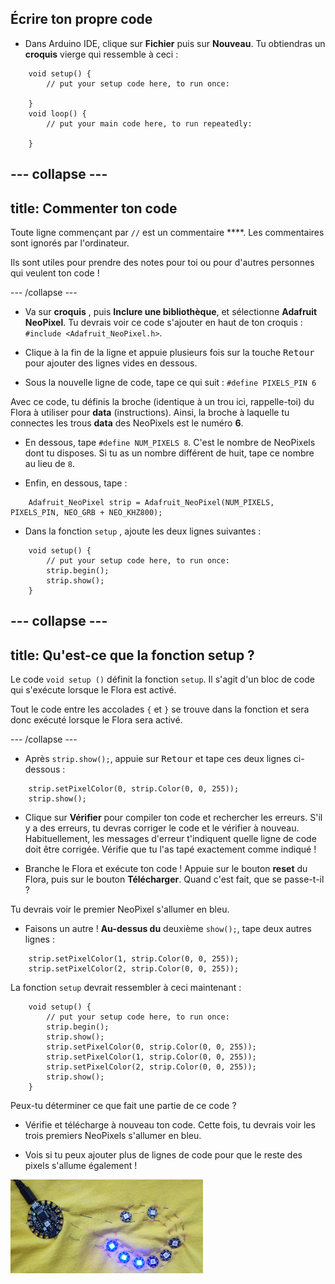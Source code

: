 ## Écrire ton propre code

+ Dans Arduino IDE, clique sur **Fichier** puis sur **Nouveau**. Tu obtiendras un **croquis** vierge qui ressemble à ceci :
```
    void setup() {
        // put your setup code here, to run once:

    }
    void loop() {
        // put your main code here, to run repeatedly:

    }
```

--- collapse ---
---
title: Commenter ton code
---

Toute ligne commençant par `//` est un commentaire ****. Les commentaires sont ignorés par l'ordinateur.

Ils sont utiles pour prendre des notes pour toi ou pour d'autres personnes qui veulent ton code !

--- /collapse ---

+ Va sur **croquis** , puis **Inclure une bibliothèque**, et sélectionne **Adafruit NeoPixel**. Tu devrais voir ce code s'ajouter en haut de ton croquis : `#include <Adafruit_NeoPixel.h>`.

+ Clique à la fin de la ligne et appuie plusieurs fois sur la touche <kbd>Retour</kbd> pour ajouter des lignes vides en dessous.

+ Sous la nouvelle ligne de code, tape ce qui suit : `#define PIXELS_PIN 6`

Avec ce code, tu définis la broche (identique à un trou ici, rappelle-toi) du Flora à utiliser pour **data** \(instructions\). Ainsi, la broche à laquelle tu connectes les trous **data** des NeoPixels est le numéro **6**.

+ En dessous, tape `#define NUM_PIXELS 8`. C'est le nombre de NeoPixels dont tu disposes. Si tu as un nombre différent de huit, tape ce nombre au lieu de `8`.

+ Enfin, en dessous, tape :

``` 
    Adafruit_NeoPixel strip = Adafruit_NeoPixel(NUM_PIXELS, PIXELS_PIN, NEO_GRB + NEO_KHZ800);
```

+ Dans la fonction `setup` , ajoute les deux lignes suivantes :

``` 
    void setup() {
        // put your setup code here, to run once:
        strip.begin();
        strip.show();
    }
```

--- collapse ---
---
title: Qu'est-ce que la fonction setup ?
---

Le code `void setup ()` définit la fonction `setup`. Il s'agit d'un bloc de code qui s'exécute lorsque le Flora est activé.

Tout le code entre les accolades `{` et `}` se trouve dans la fonction et sera donc exécuté lorsque le Flora sera activé.

--- /collapse ---

+ Après `strip.show();`, appuie sur <kbd>Retour</kbd> et tape ces deux lignes ci-dessous :

``` 
    strip.setPixelColor(0, strip.Color(0, 0, 255));
    strip.show();
```

+ Clique sur **Vérifier** pour compiler ton code et rechercher les erreurs. S'il y a des erreurs, tu devras corriger le code et le vérifier à nouveau. Habituellement, les messages d'erreur t'indiquent quelle ligne de code doit être corrigée. Vérifie que tu l'as tapé exactement comme indiqué !

+ Branche le Flora et exécute ton code ! Appuie sur le bouton **reset** du Flora, puis sur le bouton **Télécharger**. Quand c'est fait, que se passe-t-il ?

Tu devrais voir le premier NeoPixel s'allumer en bleu.

+ Faisons un autre ! **Au-dessus du** deuxième `show();`, tape deux autres lignes :

```
    strip.setPixelColor(1, strip.Color(0, 0, 255));
    strip.setPixelColor(2, strip.Color(0, 0, 255));
```

La fonction `setup` devrait ressembler à ceci maintenant :

``` 
    void setup() {
        // put your setup code here, to run once:
        strip.begin();
        strip.show();
        strip.setPixelColor(0, strip.Color(0, 0, 255));
        strip.setPixelColor(1, strip.Color(0, 0, 255));
        strip.setPixelColor(2, strip.Color(0, 0, 255));
        strip.show();
    }
```

Peux-tu déterminer ce que fait une partie de ce code ?

+ Vérifie et télécharge à nouveau ton code. Cette fois, tu devrais voir les trois premiers NeoPixels s'allumer en bleu.

+ Vois si tu peux ajouter plus de lignes de code pour que le reste des pixels s'allume également !

![](images/threeBlue.png)


